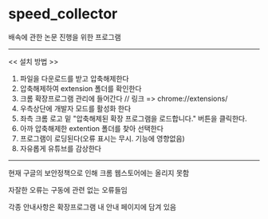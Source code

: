 # speed_collector
배속에 관한 논문 진행을 위한 프로그램

---


<< 설치 방법 >>
1. 파일을 다운로드를 받고 압축해제한다
2. 압축해제하여 extension 폴더를 확인한다
3. 크롬 확장프로그램 관리에 들어간다 // 링크 => chrome://extensions/
4. 우측상단에 개발자 모드를 활성화 한다
5. 좌측 크롬 로고 밑 "압축해제된 확장 프로그램을 로드합니다." 버튼을 클릭한다.
6. 아까 압축해제한 extention 폴더를 찾아 선택한다
7. 프로그램이 로딩된다(오류 표시는 무시. 기능에 영향없음)
8. 자유롭게 유튜브를 감상한다


---


현재 구글의 보안정책으로 인해 크롬 웹스토어에는 올리지 못함

자잘한 오류는 구동에 관련 없는 오류들임

각종 안내사항은 확장프로그램 내 안내 페이지에 담겨 있음
